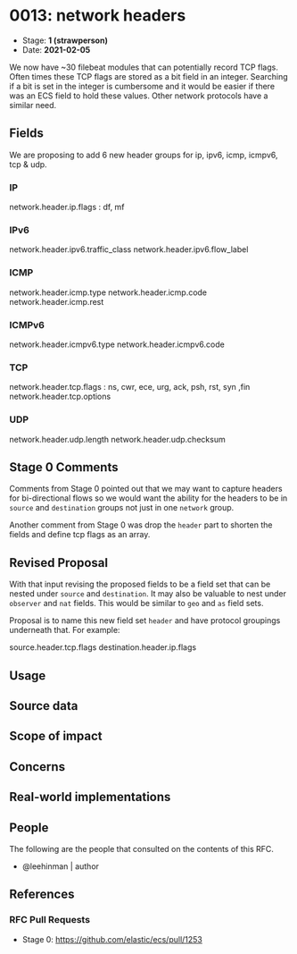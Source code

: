 # 0013: network headers

- Stage: **1 (strawperson)** <!-- Update to reflect target stage. See https://elastic.github.io/ecs/stages.html -->
- Date: **2021-02-05** <!-- The ECS team sets this date at merge time. This is the date of the latest stage advancement. -->

<!--
As you work on your RFC, use the "Stage N" comments to guide you in what you should focus on, for the stage you're targeting.
Feel free to remove these comments as you go along.
-->

We now have ~30 filebeat modules that can potentially record TCP
flags.  Often times these TCP flags are stored as a bit field in an
integer.  Searching if a bit is set in the integer is cumbersome and
it would be easier if there was an ECS field to hold these values.
Other network protocols have a similar need.

## Fields

We are proposing to add 6 new header groups for ip, ipv6, icmp, icmpv6, tcp & udp.

### IP
network.header.ip.flags : df, mf

### IPv6
network.header.ipv6.traffic_class
network.header.ipv6.flow_label

### ICMP
network.header.icmp.type
network.header.icmp.code
network.header.icmp.rest

### ICMPv6
network.header.icmpv6.type
network.header.icmpv6.code

### TCP
network.header.tcp.flags : ns, cwr, ece, urg, ack, psh, rst, syn ,fin
network.header.tcp.options

### UDP
network.header.udp.length
network.header.udp.checksum

## Stage 0 Comments

Comments from Stage 0 pointed out that we may want to capture headers
for bi-directional flows so we would want the ability for the headers
to be in `source` and `destination` groups not just in one `network`
group.

Another comment from Stage 0 was drop the `header` part to shorten the
fields and define tcp flags as an array.

## Revised Proposal
With that input revising the proposed fields to be a field set that
can be nested under `source` and `destination`.  It may also be
valuable to nest under `observer` and `nat` fields.  This would be
similar to `geo` and `as` field sets.

Proposal is to name this new field set `header` and have protocol
groupings underneath that.  For example:

source.header.tcp.flags
destination.header.ip.flags

<!--
Stage 1: Describe at a high level how this change affects fields. Which fieldsets will be impacted? How many fields overall? Are we primarily adding fields, removing fields, or changing existing fields? The goal here is to understand the fundamental technical implications and likely extent of these changes. ~2-5 sentences.
-->

<!--
Stage 2: Include new or updated yml field definitions for all of the essential fields in this draft. While not exhaustive, the fields documented here should be comprehensive enough to deeply evaluate the technical considerations of this change. The goal here is to validate the technical details for all essential fields and to provide a basis for adding experimental field definitions to the schema. Use GitHub code blocks with yml syntax formatting.
-->

<!--
Stage 3: Add or update all remaining field definitions. The list should now be exhaustive. The goal here is to validate the technical details of all remaining fields and to provide a basis for releasing these field definitions as beta in the schema. Use GitHub code blocks with yml syntax formatting.
-->

## Usage

<!--
Stage 1: Describe at a high-level how these field changes will be used in practice. Real world examples are encouraged. The goal here is to understand how people would leverage these fields to gain insights or solve problems. ~1-3 paragraphs.
-->

## Source data

<!--
Stage 1: Provide a high-level description of example sources of data. This does not yet need to be a concrete example of a source document, but instead can simply describe a potential source (e.g. nginx access log). This will ultimately be fleshed out to include literal source examples in a future stage. The goal here is to identify practical sources for these fields in the real world. ~1-3 sentences or unordered list.
-->

<!--
Stage 2: Included a real world example source document. Ideally this example comes from the source(s) identified in stage 1. If not, it should replace them. The goal here is to validate the utility of these field changes in the context of a real world example. Format with the source name as a ### header and the example document in a GitHub code block with json formatting.
-->

<!--
Stage 3: Add more real world example source documents so we have at least 2 total, but ideally 3. Format as described in stage 2.
-->

## Scope of impact

<!--
Stage 2: Identifies scope of impact of changes. Are breaking changes required? Should deprecation strategies be adopted? Will significant refactoring be involved? Break the impact down into:
 * Ingestion mechanisms (e.g. beats/logstash)
 * Usage mechanisms (e.g. Kibana applications, detections)
 * ECS project (e.g. docs, tooling)
The goal here is to research and understand the impact of these changes on users in the community and development teams across Elastic. 2-5 sentences each.
-->

## Concerns

<!--
Stage 1: Identify potential concerns, implementation challenges, or complexity. Spend some time on this. Play devil's advocate. Try to identify the sort of non-obvious challenges that tend to surface later. The goal here is to surface risks early, allow everyone the time to work through them, and ultimately document resolution for posterity's sake.
-->

<!--
Stage 2: Document new concerns or resolutions to previously listed concerns. It's not critical that all concerns have resolutions at this point, but it would be helpful if resolutions were taking shape for the most significant concerns.
-->

<!--
Stage 3: Document resolutions for all existing concerns. Any new concerns should be documented along with their resolution. The goal here is to eliminate the risk of churn and instability by resolving outstanding concerns.
-->

<!--
Stage 4: Document any new concerns and their resolution. The goal here is to eliminate risk of churn and instability by ensuring all concerns have been addressed.
-->

## Real-world implementations

<!--
Stage 4: Identify at least one real-world, production-ready implementation that uses these updated field definitions. An example of this might be a GA feature in an Elastic application in Kibana.
-->

## People

The following are the people that consulted on the contents of this RFC.

* @leehinman | author

<!--
Who will be or has been consulted on the contents of this RFC? Identify authorship and sponsorship, and optionally identify the nature of involvement of others. Link to GitHub aliases where possible. This list will likely change or grow stage after stage.

e.g.:

* @Yasmina | author
* @Monique | sponsor
* @EunJung | subject matter expert
* @JaneDoe | grammar, spelling, prose
* @Mariana
-->


## References

<!-- Insert any links appropriate to this RFC in this section. -->

### RFC Pull Requests

<!-- An RFC should link to the PRs for each of it stage advancements. -->

* Stage 0: https://github.com/elastic/ecs/pull/1253

<!--
* Stage 1: https://github.com/elastic/ecs/pull/NNN
...
-->
